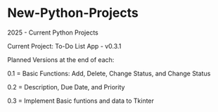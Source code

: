# New-Python-Projects
2025 - Current Python Projects

Current Project: To-Do List App - v0.3.1

Planned Versions at the end of each:

  0.1 = Basic Functions: Add, Delete, Change Status, and Change Status
	
  0.2 = Description, Due Date, and Priority
  
  0.3 = Implement Basic funtions and data to Tkinter
